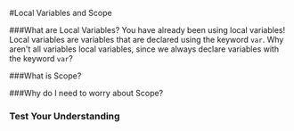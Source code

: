 #Local Variables and Scope



###What are Local Variables?
 You have already been using local variables! Local variables are variables that are declared using the keyword ```var```. Why aren't all variables local variables, since we always declare variables with the keyword ```var```? 

###What is Scope?


###Why do I need to worry about Scope?

### Test Your Understanding